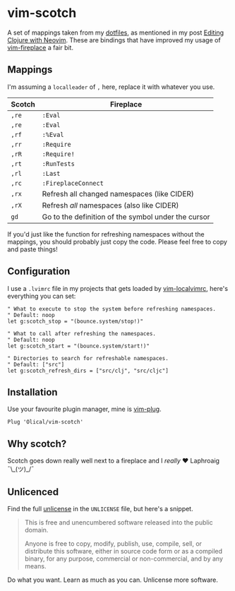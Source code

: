 # vim-scotch

A set of mappings taken from my [dotfiles][], as mentioned in my post [Editing Clojure with Neovim][post]. These are bindings that have improved my usage of [vim-fireplace][] a fair bit.

## Mappings

I'm assuming a `localleader` of `,` here, replace it with whatever you use.

| Scotch | Fireplace |
| --- | --- |
| `,re` | `:Eval` |
| `,re` | `:Eval` |
| `,rf` | `:%Eval` |
| `,rr` | `:Require` |
| `,rR` | `:Require!` |
| `,rt` | `:RunTests` |
| `,rl` | `:Last` |
| `,rc` | `:FireplaceConnect` |
| `,rx` | Refresh all changed namespaces (like CIDER) |
| `,rX` | Refresh *all* namespaces (also like CIDER) |
| `gd` | Go to the definition of the symbol under the cursor |

If you'd just like the function for refreshing namespaces without the mappings, you should probably just copy the code. Please feel free to copy and paste things!

## Configuration

I use a `.lvimrc` file in my projects that gets loaded by [vim-localvimrc][], here's everything you can set:

```viml
" What to execute to stop the system before refreshing namespaces.
" Default: noop
let g:scotch_stop = "(bounce.system/stop!)"

" What to call after refreshing the namespaces.
" Default: noop
let g:scotch_start = "(bounce.system/start!)"

" Directories to search for refreshable namespaces.
" Default: ["src"]
let g:scotch_refresh_dirs = ["src/clj", "src/cljc"]
```

## Installation

Use your favourite plugin manager, mine is [vim-plug][].

```viml
Plug 'Olical/vim-scotch'
```

## Why scotch?

Scotch goes down really well next to a fireplace and I _really_ :heart: Laphroaig ¯\\\_(ツ)\_/¯

## Unlicenced

Find the full [unlicense][] in the `UNLICENSE` file, but here's a snippet.

>This is free and unencumbered software released into the public domain.
>
>Anyone is free to copy, modify, publish, use, compile, sell, or distribute this software, either in source code form or as a compiled binary, for any purpose, commercial or non-commercial, and by any means.

Do what you want. Learn as much as you can. Unlicense more software.

[unlicense]: http://unlicense.org/
[dotfiles]: https://github.com/Olical/dotfiles
[post]: https://oli.me.uk/2018-05-04-editing-clojure-with-neovim/
[vim-fireplace]: https://github.com/tpope/vim-fireplace
[vim-plug]: https://github.com/junegunn/vim-plug
[vim-localvimrc]: https://github.com/embear/vim-localvimrc
